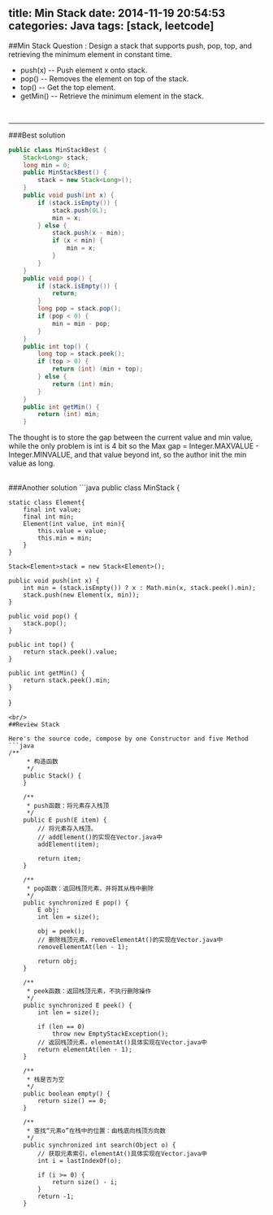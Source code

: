 title: Min Stack
date: 2014-11-19 20:54:53
categories: Java
tags: [stack, leetcode]
---

##Min Stack
Question : Design a stack that supports push, pop, top, and retrieving the minimum element in constant time.
<!--more-->   

- push(x) -- Push element x onto stack.
- pop() -- Removes the element on top of the stack.
- top() -- Get the top element.
- getMin() -- Retrieve the minimum element in the stack.
<br/>

***
###Best solution

```java
public class MinStackBest {
	Stack<Long> stack;
	long min = 0;
	public MinStackBest() {
		stack = new Stack<Long>();
	}
	public void push(int x) {
		if (stack.isEmpty()) {
			stack.push(0L);
			min = x;
		} else {
			stack.push(x - min);
			if (x < min) {
				min = x;
			}
		}
	}
	public void pop() {
		if (stack.isEmpty()) {
			return;
		}
		long pop = stack.pop();
		if (pop < 0) {
			min = min - pop;
		}
	}
	public int top() {
		long top = stack.peek();
		if (top > 0) {
			return (int) (min + top);
		} else {
			return (int) min;
		}
	}
	public int getMin() {
		return (int) min;
	}
```

The thought is to store the gap between the current value and min value, while the only problem is int is 4 bit
so the Max gap = Integer.MAXVALUE - Integer.MINVALUE, and that value beyond int, so the author init the min value as long.

<br/>
###Another solution
```java
public class MinStack {
	
	static class Element{
		final int value;
		final int min;
		Element(int value, int min){
			this.value = value;
			this.min = min;
		}
	}
	
	Stack<Element>stack = new Stack<Element>();
	
	public void push(int x) {
		int min = (stack.isEmpty()) ? x : Math.min(x, stack.peek().min);
		stack.push(new Element(x, min));
    }

    public void pop() {
    	stack.pop();
    }

    public int top() {
    	return stack.peek().value;
    }

    public int getMin() {
        return stack.peek().min;
    }
}
```
<br/>
##Review Stack

Here's the source code, compose by one Constructor and five Method
```java
/**
	 * 构造函数
	 */
	public Stack() {
	}

	/**
	 * push函数：将元素存入栈顶
	 */
	public E push(E item) {
		// 将元素存入栈顶。
		// addElement()的实现在Vector.java中
		addElement(item);

		return item;
	}

	/**
	 * pop函数：返回栈顶元素，并将其从栈中删除
	 */
	public synchronized E pop() {
		E obj;
		int len = size();

		obj = peek();
		// 删除栈顶元素，removeElementAt()的实现在Vector.java中
		removeElementAt(len - 1);

		return obj;
	}

	/**
	 * peek函数：返回栈顶元素，不执行删除操作
	 */
	public synchronized E peek() {
		int len = size();

		if (len == 0)
			throw new EmptyStackException();
		// 返回栈顶元素，elementAt()具体实现在Vector.java中
		return elementAt(len - 1);
	}

	/**
	 * 栈是否为空
	 */
	public boolean empty() {
		return size() == 0;
	}

	/**
	 * 查找“元素o”在栈中的位置：由栈底向栈顶方向数
	 */
	public synchronized int search(Object o) {
		// 获取元素索引，elementAt()具体实现在Vector.java中
		int i = lastIndexOf(o);

		if (i >= 0) {
			return size() - i;
		}
		return -1;
	}
```






